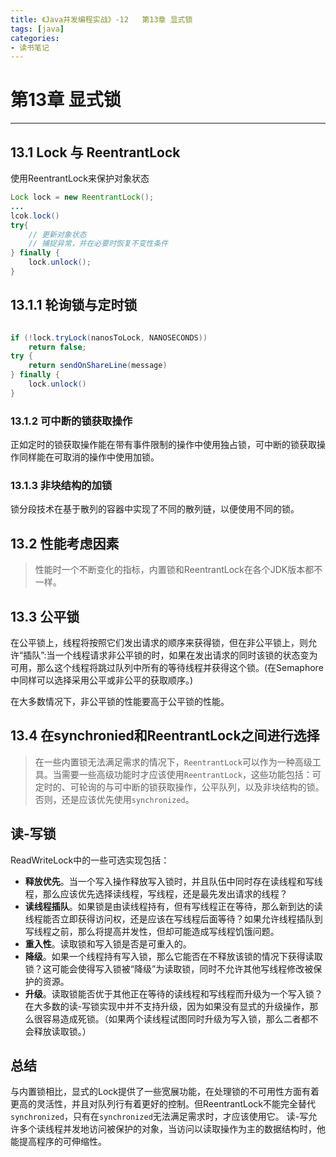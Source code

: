 ```yaml
---
title: 《Java并发编程实战》-12   第13章 显式锁
tags: [java]
categories:
- 读书笔记
---
```


# 第13章 显式锁

---

## 13.1 Lock 与 ReentrantLock

使用ReentrantLock来保护对象状态

``` java
Lock lock = new ReentrantLock();
...
lcok.lock()
try{
    // 更新对象状态
    // 捕捉异常，并在必要时恢复不变性条件
} finally {
    lock.unlock();
}
```

## 13.1.1 轮询锁与定时锁

```java

if (!lock.tryLock(nanosToLock, NANOSECONDS)) 
    return false;
try {
    return sendOnShareLine(message)
} finally {
    lock.unlock()
}
```

### 13.1.2 可中断的锁获取操作

正如定时的锁获取操作能在带有事件限制的操作中使用独占锁，可中断的锁获取操作同样能在可取消的操作中使用加锁。

### 13.1.3 非块结构的加锁

锁分段技术在基于散列的容器中实现了不同的散列链，以便使用不同的锁。

## 13.2 性能考虑因素

>性能时一个不断变化的指标，内置锁和ReentrantLock在各个JDK版本都不一样。

## 13.3 公平锁

在公平锁上，线程将按照它们发出请求的顺序来获得锁，但在非公平锁上，则允许“插队”:当一个线程请求非公平锁的时，如果在发出请求的同时该锁的状态变为可用，那么这个线程将跳过队列中所有的等待线程并获得这个锁。(在Semaphore中同样可以选择采用公平或非公平的获取顺序。)

在大多数情况下，非公平锁的性能要高于公平锁的性能。

## 13.4 在synchronied和ReentrantLock之间进行选择

>在一些内置锁无法满足需求的情况下，`ReentrantLock`可以作为一种高级工具。当需要一些高级功能时才应该使用`ReentrantLock`，这些功能包括：可定时的、可轮询的与可中断的锁获取操作，公平队列，以及非块结构的锁。否则，还是应该优先使用`synchronized`。

## 读-写锁

ReadWriteLock中的一些可选实现包括：

* **释放优先**。当一个写入操作释放写入锁时，并且队伍中同时存在读线程和写线程，那么应该优先选择读线程，写线程，还是最先发出请求的线程？
* **读线程插队**。如果锁是由读线程持有，但有写线程正在等待，那么新到达的读线程能否立即获得访问权，还是应该在写线程后面等待？如果允许线程插队到写线程之前，那么将提高并发性，但却可能造成写线程饥饿问题。
* **重入性**。读取锁和写入锁是否是可重入的。
* **降级**。如果一个线程持有写入锁，那么它能否在不释放该锁的情况下获得读取锁？这可能会使得写入锁被“降级”为读取锁，同时不允许其他写线程修改被保护的资源。
* **升级**。读取锁能否优于其他正在等待的读线程和写线程而升级为一个写入锁？在大多数的读-写锁实现中并不支持升级，因为如果没有显式的升级操作，那么很容易造成死锁。（如果两个读线程试图同时升级为写入锁，那么二者都不会释放读取锁。）

## 总结

与内置锁相比，显式的Lock提供了一些宽展功能，在处理锁的不可用性方面有着更高的灵活性，并且对队列行有着更好的控制。但ReentrantLock不能完全替代`synchronized`，只有在`synchronized`无法满足需求时，才应该使用它。
读-写允许多个读线程并发地访问被保护的对象，当访问以读取操作为主的数据结构时，他能提高程序的可伸缩性。